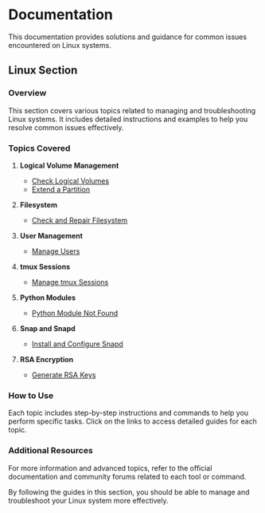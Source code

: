 # Documentation

This documentation provides solutions and guidance for common issues encountered on Linux systems.

## Linux Section

### Overview

This section covers various topics related to managing and troubleshooting Linux systems. It includes detailed instructions and examples to help you resolve common issues effectively.

### Topics Covered

1. **Logical Volume Management**
   - [Check Logical Volumes](linux/check_logical_volume.md)
   - [Extend a Partition](linux/extend_partition.md)

2. **Filesystem**
   - [Check and Repair Filesystem](linux/filesystem.md)

3. **User Management**
   - [Manage Users](linux/users.md)

4. **tmux Sessions**
   - [Manage tmux Sessions](linux/tmux_sessions.md)

5. **Python Modules**
   - [Python Module Not Found](linux/python_modules.md)

6. **Snap and Snapd**
   - [Install and Configure Snapd](linux/snap_snapd.md)

7. **RSA Encryption**
   - [Generate RSA Keys](linux/rsa_encryption.md)

### How to Use

Each topic includes step-by-step instructions and commands to help you perform specific tasks. Click on the links to access detailed guides for each topic.

### Additional Resources

For more information and advanced topics, refer to the official documentation and community forums related to each tool or command.

By following the guides in this section, you should be able to manage and troubleshoot your Linux system more effectively.